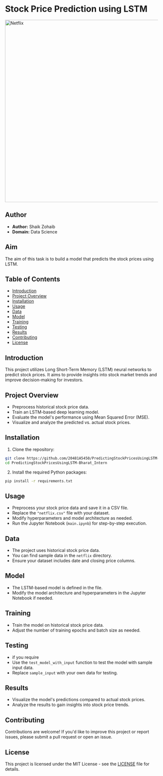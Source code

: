# Stock Price Prediction using LSTM
<img src="https://th.bing.com/th/id/OIG.LQckMHChShh4UAUG5HA8?pid=ImgGn" alt="Netflix" width="2000" height="600">

## Author

- **Author:** Shaik Zohaib
- **Domain:** Data Science

## Aim

The aim of this task is to build a model that predicts the stock prices using LSTM.
## Table of Contents
- [Introduction](#introduction)
- [Project Overview](#project-overview)
- [Installation](#installation)
- [Usage](#usage)
- [Data](#data)
- [Model](#model)
- [Training](#training)
- [Testing](#testing)
- [Results](#results)
- [Contributing](#contributing)
- [License](#license)

## Introduction

This project utilizes Long Short-Term Memory (LSTM) neural networks to predict stock prices. It aims to provide insights into stock market trends and improve decision-making for investors.

## Project Overview

- Preprocess historical stock price data.
- Train an LSTM-based deep learning model.
- Evaluate the model's performance using Mean Squared Error (MSE).
- Visualize and analyze the predicted vs. actual stock prices.

## Installation

1. Clone the repository:

```bash
git clone https://github.com/20481A5450/PredictingStockPricesUsingLSTM-Bharat_Intern.git
cd PredictingStockPricesUsingLSTM-Bharat_Intern
```

2. Install the required Python packages:

```bash
pip install -r requirements.txt
```

## Usage

- Preprocess your stock price data and save it in a CSV file.
- Replace the `"netflix.csv"` file with your dataset.
- Modify hyperparameters and model architecture as needed.
- Run the Jupyter Notebook (`main.ipynb`) for step-by-step execution.

## Data

- The project uses historical stock price data.
- You can find sample data in the `netflix` directory.
- Ensure your dataset includes date and closing price columns.

## Model

- The LSTM-based model is defined in the file.
- Modify the model architecture and hyperparameters in the Jupyter Notebook if needed.

## Training

- Train the model on historical stock price data.
- Adjust the number of training epochs and batch size as needed.

## Testing

- if you require
- Use the `test_model_with_input` function to test the model with sample input data.
- Replace `sample_input` with your own data for testing.

## Results

- Visualize the model's predictions compared to actual stock prices.
- Analyze the results to gain insights into stock price trends.

## Contributing

Contributions are welcome! If you'd like to improve this project or report issues, please submit a pull request or open an issue.

## License

This project is licensed under the MIT License - see the [LICENSE](LICENSE) file for details.

